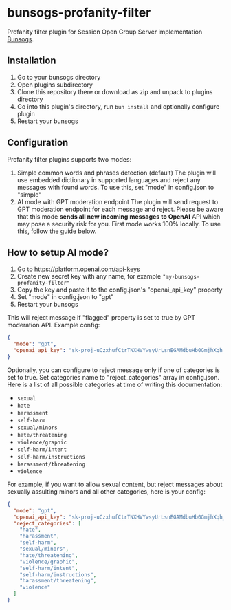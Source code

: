 # bunsogs-profanity-filter

Profanity filter plugin for Session Open Group Server implementation [Bunsogs](https://github.com/VityaSchel/bunsogs).

## Installation 

1. Go to your bunsogs directory
2. Open plugins subdirectory
3. Clone this repository there or download as zip and unpack to plugins directory
4. Go into this plugin's directory, run `bun install` and optionally configure plugin
5. Restart your bunsogs

## Configuration

Profanity filter plugins supports two modes:

1. Simple common words and phrases detection (default)
    The plugin will use embedded dictionary in supported languages and reject any messages with found words.
    To use this, set "mode" in config.json to "simple"
2. AI mode with GPT moderation endpoint
    The plugin will send request to GPT moderation endpoint for each message and reject. Please be aware that this mode **sends all new incoming messages to OpenAI** API which may pose a security risk for you. First mode works 100% locally.
    To use this, follow the guide below.

## How to setup AI mode?

1. Go to https://platform.openai.com/api-keys
2. Create new secret key with any name, for example `"my-bunsogs-profanity-filter"`
3. Copy the key and paste it to the config.json's "openai_api_key" property
4. Set "mode" in config.json to "gpt"
5. Restart your bunsogs

This will reject message if "flagged" property is set to true by GPT moderation API. Example config:

```json
{
  "mode": "gpt",
  "openai_api_key": "sk-proj-uCzxhufCtrTNXHVYwsyUrLsnEGAMdbuHb0GmjhXqh_fvWHwEIg9RBLtHpdvTOjBxJrC9EJmnYoZ5DNbsXdGY_zSYSsEwo66urAAF1Xcg_YZbenwT2DDqb7DwN1Wi"
}
```

Optionally, you can configure to reject message only if one of categories is set to true. Set categories name to "reject_categories" array in config.json. Here is a list of all possible categories at time of writing this documentation:

- `sexual`
- `hate`
- `harassment`
- `self-harm`
- `sexual/minors`
- `hate/threatening`
- `violence/graphic`
- `self-harm/intent`
- `self-harm/instructions`
- `harassment/threatening`
- `violence`

For example, if you want to allow sexual content, but reject messages about sexually assulting minors and all other categories, here is your config:

```json
{
  "mode": "gpt",
  "openai_api_key": "sk-proj-uCzxhufCtrTNXHVYwsyUrLsnEGAMdbuHb0GmjhXqh_fvWHwEIg9RBLtHpdvTOjBxJrC9EJmnYoZ5DNbsXdGY_zSYSsEwo66urAAF1Xcg_YZbenwT2DDqb7DwN1Wi",
  "reject_categories": [
    "hate",
    "harassment",
    "self-harm",
    "sexual/minors",
    "hate/threatening",
    "violence/graphic",
    "self-harm/intent",
    "self-harm/instructions",
    "harassment/threatening",
    "violence"
  ]
}
```